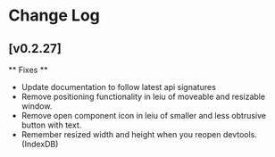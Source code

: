 # Change Log
## [v0.2.27]

** Fixes **
  - Update documentation to follow latest api signatures
  - Remove positioning functionality in leiu of moveable and resizable window.
  - Remove open component icon in leiu of smaller and less obtrusive button with text.
  - Remember resized width and height when you reopen devtools. (IndexDB)